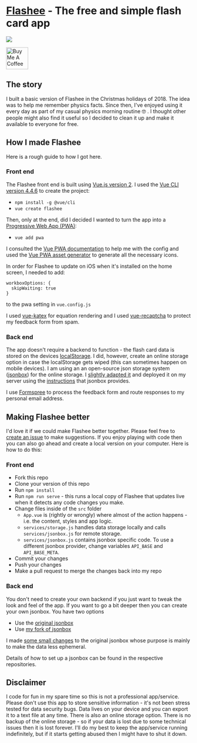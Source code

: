 # [Flashee](https://flashee.lilley.io/) - The free and simple flash card app

<a href="https://flashee.lilley.io/" target="_blank"><img src="https://flashee.lilley.io/img/logo.441e7873.svg"></a>

<a href="https://www.buymeacoffee.com/mklilley" target="_blank"><img src="https://cdn.buymeacoffee.com/buttons/v2/default-yellow.png" alt="Buy Me A Coffee" height = "60" ></a>

## The story

I built a basic version of Flashee in the Christmas holidays of 2018. The idea was to help me remember physics facts. Since then, I've enjoyed using it every day as part of my casual physics morning routine 🤓 . I thought other people might also find it useful so I decided to clean it up and make it available to everyone for free.

## How I made Flashee

Here is a rough guide to how I got here.

### Front end

The Flashee front end is built using [Vue.js version 2](https://vuejs.org/v2/guide/). I used the [Vue CLI version 4.4.6](https://cli.vuejs.org/) to create the project:

- `npm install -g @vue/cli`
- `vue create flashee`

Then, only at the end, did I decided I wanted to turn the app into a [Progressive Web App (PWA)](https://web.dev/progressive-web-apps/):

- `vue add pwa`

I consulted the [Vue PWA documentation](https://cli.vuejs.org/core-plugins/pwa.html#configuration) to help me with the config and used the [Vue PWA asset generator](https://github.com/jcalixte/vue-pwa-asset-generator) to generate all the necessary icons.

In order for Flashee to update on iOS when it's installed on the home screen, I needed to add:

```
workboxOptions: {
  skipWaiting: true
}
```

to the pwa setting in `vue.config.js`

I used [vue-katex](https://github.com/lucpotage/vue-katex) for equation rendering and I used [vue-recaptcha](https://github.com/DanSnow/vue-recaptcha) to protect my feedback form from spam.

### Back end

The app doesn't require a backend to function - the flash card data is stored on the devices [localStorage](https://blog.logrocket.com/the-complete-guide-to-using-localstorage-in-javascript-apps-ba44edb53a36/). I did, however, create an online storage option in case the localStorage gets wiped (this can sometimes happen on mobile devices). I am using an an open-source json storage system ([jsonbox](https://jsonbox.io/)) for the online storage. I [slightly adapted it](https://github.com/mklilley/jsonbox/) and deployed it on my server using the [instructions](https://github.com/mklilley/jsonbox#how-to-run-locally) that jsonbox provides.

I use [Formspree](https://formspree.io/) to process the feedback form and route responses to my personal email address.

## Making Flashee better

I'd love it if we could make Flashee better together. Please feel free to [create an issue](https://github.com/mklilley/flashee/issues) to make suggestions. If you enjoy playing with code then you can also go ahead and create a local version on your computer. Here is how to do this:

### Front end

- Fork this repo
- Clone your version of this repo
- Run `npm install`
- Run `npm run serve` - this runs a local copy of Flashee that updates live when it detects any code changes you make.
- Change files inside of the `src` folder
  - `App.vue` is (rightly or wrongly) where almost of the action happens - i.e. the content, styles and app logic.
  - `services/storage.js` handles data storage locally and calls `services/jsonbox.js` for remote storage.
  - `services/jsonbox.js` contains jsonbox specific code. To use a different jsonbox provider, change variables `API_BASE` and `API_BASE_META`.
- Commit your changes
- Push your changes
- Make a pull request to merge the changes back into my repo

### Back end

You don't need to create your own backend if you just want to tweak the look and feel of the app. If you want to go a bit deeper then you can create your own jsonbox. You have two options

- Use the [original jsonbox](https://github.com/vasanthv/jsonbox)
- Use [my fork of jsonbox](https://github.com/mklilley/jsonbox)

I made [some small changes](https://github.com/vasanthv/jsonbox/compare/master...mklilley:master) to the original jsonbox whose purpose is mainly to make the data less ephemeral.

Details of how to set up a jsonbox can be found in the respective repositories.

## Disclaimer

I code for fun in my spare time so this is not a professional app/service. Please don't use this app to store sensitive information - it's not been stress tested for data security bugs. Data lives on your device and you can export it to a text file at any time. There is also an online storage option. There is no backup of the online storage - so if your data is lost due to some technical issues then it is lost forever. I'll do my best to keep the app/service running indefinitely, but if it starts getting abused then I might have to shut it down.
